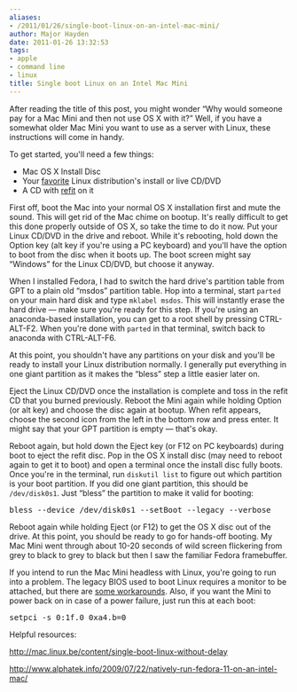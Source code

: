 ```yaml
---
aliases:
- /2011/01/26/single-boot-linux-on-an-intel-mac-mini/
author: Major Hayden
date: 2011-01-26 13:32:53
tags:
- apple
- command line
- linux
title: Single boot Linux on an Intel Mac Mini
---
```


After reading the title of this post, you might wonder &#8220;Why would someone pay for a Mac Mini and then not use OS X with it?&#8221; Well, if you have a somewhat older Mac Mini you want to use as a server with Linux, these instructions will come in handy.

To get started, you'll need a few things:

  * Mac OS X Install Disc
  * Your [favorite][1] Linux distribution's install or live CD/DVD
  * A CD with [refit][2] on it

First off, boot the Mac into your normal OS X installation first and mute the sound. This will get rid of the Mac chime on bootup. It's really difficult to get this done properly outside of OS X, so take the time to do it now. Put your Linux CD/DVD in the drive and reboot. While it's rebooting, hold down the Option key (alt key if you're using a PC keyboard) and you'll have the option to boot from the disc when it boots up. The boot screen might say &#8220;Windows&#8221; for the Linux CD/DVD, but choose it anyway.

When I installed Fedora, I had to switch the hard drive's partition table from GPT to a plain old &#8220;msdos&#8221; partition table. Hop into a terminal, start `parted` on your main hard disk and type `mklabel msdos`. This will instantly erase the hard drive &#8212; make sure you're ready for this step. If you're using an anaconda-based installation, you can get to a root shell by pressing CTRL-ALT-F2. When you're done with `parted` in that terminal, switch back to anaconda with CTRL-ALT-F6.

At this point, you shouldn't have any partitions on your disk and you'll be ready to install your Linux distribution normally. I generally put everything in one giant partition as it makes the &#8220;bless&#8221; step a little easier later on.

Eject the Linux CD/DVD once the installation is complete and toss in the refit CD that you burned previously. Reboot the Mini again while holding Option (or alt key) and choose the disc again at bootup. When refit appears, choose the second icon from the left in the bottom row and press enter. It might say that your GPT partition is empty &#8212; that's okay.

Reboot again, but hold down the Eject key (or F12 on PC keyboards) during boot to eject the refit disc. Pop in the OS X install disc (may need to reboot again to get it to boot) and open a terminal once the install disc fully boots. Once you're in the terminal, run `diskutil list` to figure out which partition is your boot partition. If you did one giant partition, this should be `/dev/disk0s1`. Just &#8220;bless&#8221; the partition to make it valid for booting:

<pre lang="html">bless --device /dev/disk0s1 --setBoot --legacy --verbose</pre>

Reboot again while holding Eject (or F12) to get the OS X disc out of the drive. At this point, you should be ready to go for hands-off booting. My Mac Mini went through about 10-20 seconds of wild screen flickering from grey to black to grey to black but then I saw the familiar Fedora framebuffer.

If you intend to run the Mac Mini headless with Linux, you're going to run into a problem. The legacy BIOS used to boot Linux requires a monitor to be attached, but there are [some workarounds][3]. Also, if you want the Mini to power back on in case of a power failure, just run this at each boot:

<pre lang="html">setpci -s 0:1f.0 0xa4.b=0</pre>

Helpful resources:

<http://mac.linux.be/content/single-boot-linux-without-delay>

<http://www.alphatek.info/2009/07/22/natively-run-fedora-11-on-an-intel-mac/>

 [1]: http://mirror.rackspace.com/fedora/releases/
 [2]: http://refit.sourceforge.net/
 [3]: http://soledadpenades.com/2009/02/10/mac-mini-as-a-headless-server/